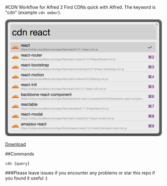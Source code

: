 #CDN Workflow for Alfred 2
Find CDNs quick with Alfred. The keyword is "cdn" (example ```cdn ember```).

![inline](assets/example.png)

[Download]()

##Commands
````
cdn {query}
````

###Please leave issues if you encounter any problems or star this repo if you found it useful :)
